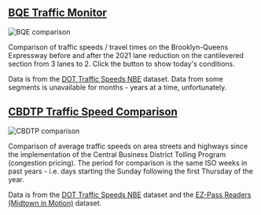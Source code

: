 ## [BQE Traffic Monitor](https://marcel.dejean.nyc/bqe/)
![BQE comparison](https://github.com/user-attachments/assets/e938dd07-1d3f-44de-8215-4d2118fe7ff5)

Comparison of traffic speeds / travel times on the Brooklyn-Queens Expressway
before and after the 2021 lane reduction on the cantilevered section from 3
lanes to 2. Click the button to show today's conditions.

Data is from the [DOT Traffic Speeds NBE](https://data.cityofnewyork.us/Transportation/DOT-Traffic-Speeds-NBE/i4gi-tjb9) dataset.
Data from some segments is unavailable for months - years at a time, unfortunately.

## [CBDTP Traffic Speed Comparison](https://marcel.dejean.nyc/bqe/cbdtp.html)
![CBDTP comparison](https://github.com/user-attachments/assets/a58e7804-63fc-4bcf-9272-c65a3712c63d)

Comparison of average traffic speeds on area streets and highways since the
implementation of the Central Business District Tolling Program (congestion
pricing). The period for comparison is the same ISO weeks in past years - i.e.
days starting the Sunday following the first Thursday of the year.

Data is from the [DOT Traffic Speeds NBE](https://data.cityofnewyork.us/Transportation/DOT-Traffic-Speeds-NBE/i4gi-tjb9)
dataset and the [EZ-Pass Readers (Midtown in Motion)](https://data.cityofnewyork.us/Transportation/EZ-Pass-Readers-July-2024-current/6a2s-2t65/about_data) dataset.
